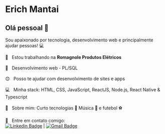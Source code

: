 # Erich Mantai

## Olá pessoal 👋
Sou apaixonado por tecnologia, desenvolvimento web e principalmente ajudar pessoas! :computer:

 :rocket:  &nbsp; Estou trabalhando na **Romagnole Produtos Elétricos**
 <br/><br/> :purple_heart: &nbsp; Desenvolvimento web - PL/SQL
 <br/><br/> :blush: &nbsp; Posso te ajudar com desenvolvimento de sites e apps
 <br/><br/> :computer: &nbsp; Minha stack: HTML, CSS, JavaScript, ReactJS, Node.js, React Native & Typescript
 <br/><br/> 💬  &nbsp; Sobre mim: Curto tecnologias :iphone: Música 🎵  e futebol :soccer:
 <br/><br/> :email: &nbsp; Entre em contato comigo: 
 <br/> [![Linkedin Badge](https://img.shields.io/badge/-ErichMantai-blue?style=flat-square&logo=Linkedin&logoColor=white&link=www.linkedin.com/in/erichmantai)](https://www.linkedin.com/in/erichmantai/) 
| 
[![Gmail Badge](https://img.shields.io/badge/-erickmantai@gmail.com-c14438?style=flat-square&logo=Gmail&logoColor=white&link=mailto:erickmantai@gmail.com)](mailto:erickmantai@gmail.com)
